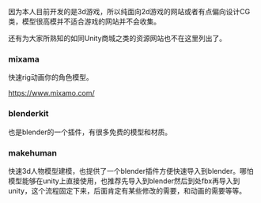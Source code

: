 因为本人目前开发的是3d游戏，所以纯面向2d游戏的网站或者有点偏向设计CG类，模型很高模并不适合游戏的网站并不会收集。

还有为大家所熟知的如同Unity商城之类的资源网站也不在这里列出了。

### mixama

快速rig动画你的角色模型。

 https://www.mixamo.com/

### blenderkit

也是blender的一个插件，有很多免费的模型和材质。

### makehuman

快速3d人物模型建模，也提供了一个blender插件方便快速导入到blender。哪怕模型能够在unity上直接使用，也推荐先导入到blender然后到处fbx再导入到unity，这个流程固定下来，后面肯定有某些修改的需要，和动画的需要等等。
